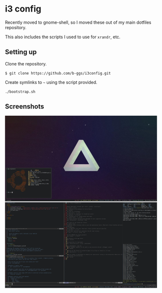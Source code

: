 # i3 config
Recently moved to gnome-shell, so I moved these out of my main dotfiles repository.

This also includes the scripts I used to use for `xrandr`, etc. 

## Setting up
Clone the repository.
```
$ git clone https://github.com/b-ggs/i3config.git
```

Create symlinks to `~` using the script provided.
```
./bootstrap.sh
```

## Screenshots
![Screenfetch][screenfetch]
![Fake busy][fakebusy]

[screenfetch]: https://github.com/b-ggs/i3config/raw/master/images/1.jpg
[fakebusy]: https://github.com/b-ggs/i3config/raw/master/images/2.png
